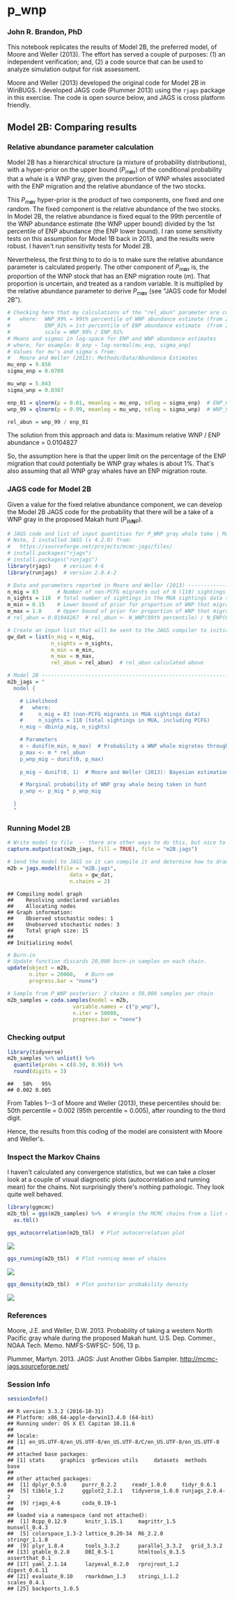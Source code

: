 p\_wnp
================

### John R. Brandon, PhD

This notebook replicates the results of Model 2B, the preferred model, of Moore and Weller (2013). The effort has served a couple of purposes: (1) an independent verification; and, (2) a code source that can be used to analyze simulation output for risk assessment.

Moore and Weller (2013) developed the original code for Model 2B in WinBUGS. I developed JAGS code (Plummer 2013) using the `rjags` package in this exercise. The code is open source below, and JAGS is cross platform friendly.

Model 2B: Comparing results
---------------------------

### Relative abundance parameter calculation

Model 2B has a hierarchical structure (a mixture of probability distributions), with a hyper-prior on the upper bound (*P*<sub>*m**a**x*</sub>) of the conditional probability that a whale is a WNP gray, given the proportion of WNP whales associated with the ENP migration and the relative abundance of the two stocks.

This *P*<sub>*m**a**x*</sub> hyper-prior is the product of two components, one fixed and one random. The fixed component is the relative abundance of the two stocks. In Model 2B, the relative abundance is fixed equal to the 99th percentile of the WNP abundance estimate (the WNP upper bound) divided by the 1st percentile of ENP abundance (the ENP lower bound). I ran some sensitivity tests on this assumption for Model 1B back in 2013, and the results were robust. I haven't run sensitivity tests for Model 2B.

Nevertheless, the first thing to to do is to make sure the relative abundance parameter is calculated properly. The other component of *P*<sub>*m**a**x*</sub> is, the proportion of the WNP stock that has an ENP migration route (*m*). That proportion is uncertain, and treated as a random variable. It is multiplied by the relative abundance parameter to derive *P*<sub>*m**a**x*</sub> (see "JAGS code for Model 2B").

``` r
# Checking here that my calculations of the "rel_abun" parameter are consistent:
#   where:  WNP_99% = 99th percentile of WNP abundance estimate (from 2007)
#           ENP_01% = 1st percentile of ENP abundance estimate  (from 2012)
#           scale = WNP_99% / ENP_01%
# Means and sigmas in log-space for ENP and WNP abundance estimates
# where, for example: N_enp ~ log-normal(mu_enp, sigma_enp)
# Values for mu's and sigma's from: 
#   Moore and Weller (2013): Methods/Data/Abundance Estimates
mu_enp = 9.856    
sigma_enp = 0.0709

mu_wnp = 5.043
sigma_wnp = 0.0387

enp_01 = qlnorm(p = 0.01, meanlog = mu_enp, sdlog = sigma_enp)  # ENP_01stPercentile
wnp_99 = qlnorm(p = 0.99, meanlog = mu_wnp, sdlog = sigma_wnp)  # WNP_99thPercentile

rel_abun = wnp_99 / enp_01
```

The solution from this approach and data is: Maximum relative WNP / ENP abundance = 0.0104827

So, the assumption here is that the upper limit on the percentage of the ENP migration that could potentially be WNP gray whales is about 1%. That's also assuming that all WNP gray whales have an ENP migration route.

### JAGS code for Model 2B

Given a value for the fixed relative abundance component, we can develop the Model 2B JAGS code for the probability that there will be a take of a WNP gray in the proposed Makah hunt (*P*<sub>*W**N**P*</sub>).

``` r
# JAGS code and list of input quantities for P_WNP gray whale take | Makah hunt 
# Note, I installed JAGS (v 4.2.0) from:
#   https://sourceforge.net/projects/mcmc-jags/files/
# install.packages("rjags")
# install.packages("runjags")
library(rjags)    # version 4-6
library(runjags)  # version 2.0.4-2

# Data and parameters reported in Moore and Weller (2013) -------------------------
n_mig = 83      # Number of non-PCFG migrants out of N (118) sightings in the MU&A data
n_sights = 118  # Total number of sightings in the MUA sightings data set
m_min = 0.15    # Lower bound of prior for proportion of WNP that migrate through MU&A
m_max = 1.0     # Upper bound of prior for proportion of WNP that migrate through MU&A
# rel_abun = 0.01048267  # rel_abun <- N_WNP(99th percentile) / N_ENP(01st percentile); calcs above

# Create an input list that will be sent to the JAGS compiler to initialize the sampler
gw_dat = list(n_mig = n_mig,
              n_sights = n_sights,
              m_min = m_min,
              m_max = m_max,
              rel_abun = rel_abun)  # rel_abun calculated above

# Model 2B ------------------------------------------------------------------------
m2b_jags = "
  model {

    # Likelihood
    #   where:
    #     n_mig = 83 (non-PCFG migrants in MUA sightings data)
    #     n_sights = 118 (total sightings in MUA, including PCFG)
    n_mig ~ dbin(p_mig, n_sights)

    # Parameters
    m ~ dunif(m_min, m_max)  # Probability a WNP whale migrates through MU&A
    p_max <- m * rel_abun       
    p_wnp_mig ~ dunif(0, p_max)
    
    p_mig ~ dunif(0, 1)  # Moore and Weller (2013): Bayesian estimation section

    # Marginal probability of WNP gray whale being taken in hunt
    p_wnp <- p_mig * p_wnp_mig  

  }
  "
```

### Running Model 2B

``` r
# Write model to file  -- there are other ways to do this, but nice to have a model text file
capture.output(cat(m2b_jags, fill = TRUE), file = "m2B.jags")  

# Send the model to JAGS so it can compile it and determine how to draw samples
m2b = jags.model(file = "m2B.jags",
                    data = gw_dat,
                    n.chains = 2)
```

    ## Compiling model graph
    ##    Resolving undeclared variables
    ##    Allocating nodes
    ## Graph information:
    ##    Observed stochastic nodes: 1
    ##    Unobserved stochastic nodes: 3
    ##    Total graph size: 15
    ## 
    ## Initializing model

``` r
# Burn-in
# Update function discards 20,000 burn-in samples on each chain.
update(object = m2b,
       n.iter = 20000,   # Burn-em
       progress.bar = "none")

# Sample from P_WNP posterior: 2 chains x 50,000 samples per chain
m2b_samples = coda.samples(model = m2b,
                     variable.names = c("p_wnp"),
                     n.iter = 50000,
                     progress.bar = "none")
```

### Checking output

``` r
library(tidyverse)
m2b_samples %>% unlist() %>% 
  quantile(probs = c(0.50, 0.95)) %>% 
  round(digits = 3) 
```

    ##   50%   95% 
    ## 0.002 0.005

From Tables 1--3 of Moore and Weller (2013), these percentiles should be: 50th percentile = 0.002 (95th percentile = 0.005), after rounding to the third digit.

Hence, the results from this coding of the model are consistent with Moore and Weller's.

### Inspect the Markov Chains

I haven't calculated any convergence statistics, but we can take a closer look at a couple of visual diagnostic plots (autocorrelation and running mean) for the chains. Not surprisingly there's nothing pathologic. They look quite well behaved.

``` r
library(ggmcmc)
m2b_tbl = ggs(m2b_samples) %>%  # Wrangle the MCMC chains from a list object to a data.frame table
  as.tbl() 

ggs_autocorrelation(m2b_tbl)  # Plot autocorrelation plot
```

![](Readme_files/figure-markdown_github/unnamed-chunk-5-1.png)

``` r
ggs_running(m2b_tbl)  # Plot running mean of chains
```

![](Readme_files/figure-markdown_github/unnamed-chunk-5-2.png)

``` r
ggs_density(m2b_tbl)  # Plot posterior probability density
```

![](Readme_files/figure-markdown_github/unnamed-chunk-5-3.png)

### References

Moore, J.E. and Weller, D.W. 2013. Probability of taking a western North Pacific gray whale during the proposed Makah hunt. U.S. Dep. Commer., NOAA Tech. Memo. NMFS-SWFSC- 506, 13 p.

Plummer, Martyn. 2013. JAGS: Just Another Gibbs Sampler. <http://mcmc-jags.sourceforge.net/>

### Session Info

``` r
sessionInfo()
```

    ## R version 3.3.2 (2016-10-31)
    ## Platform: x86_64-apple-darwin13.4.0 (64-bit)
    ## Running under: OS X El Capitan 10.11.6
    ## 
    ## locale:
    ## [1] en_US.UTF-8/en_US.UTF-8/en_US.UTF-8/C/en_US.UTF-8/en_US.UTF-8
    ## 
    ## attached base packages:
    ## [1] stats     graphics  grDevices utils     datasets  methods   base     
    ## 
    ## other attached packages:
    ##  [1] dplyr_0.5.0     purrr_0.2.2     readr_1.0.0     tidyr_0.6.1    
    ##  [5] tibble_1.2      ggplot2_2.2.1   tidyverse_1.0.0 runjags_2.0.4-2
    ##  [9] rjags_4-6       coda_0.19-1    
    ## 
    ## loaded via a namespace (and not attached):
    ##  [1] Rcpp_0.12.9      knitr_1.15.1     magrittr_1.5     munsell_0.4.3   
    ##  [5] colorspace_1.3-2 lattice_0.20-34  R6_2.2.0         stringr_1.1.0   
    ##  [9] plyr_1.8.4       tools_3.3.2      parallel_3.3.2   grid_3.3.2      
    ## [13] gtable_0.2.0     DBI_0.5-1        htmltools_0.3.5  assertthat_0.1  
    ## [17] yaml_2.1.14      lazyeval_0.2.0   rprojroot_1.2    digest_0.6.11   
    ## [21] evaluate_0.10    rmarkdown_1.3    stringi_1.1.2    scales_0.4.1    
    ## [25] backports_1.0.5
